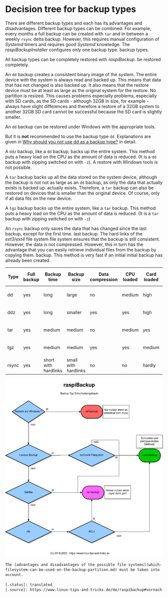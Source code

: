 # Decision tree for backup types

There are different backup types and each has its advantages and disadvantages.
Different backup types can be combined. For example, every
months a full backup can be created with `tar` and in between a weekly `rsync` delta backup.
However, this requires manual configuration of *Systemd* timers and requires
good *Systemd* knowledge. The *raspiBackupInstaller* configures only one backup type.
backup types.

All backup types can be completely restored with *raspiBackup*.
be restored completely.

An `dd` backup creates a consistent binary image of the system.
The entire device with the system is always read and backed up. This means that
data that has not changed is also backed up. It also means
that the restore device must be at least as large as the original system for the restore.
No partition is resized. This causes problems especially
problems, especially with SD cards, as the SD cards - although 32GB in size, for example - always have slight
differences and therefore a restore of a 32GB system to another 32GB SD card
cannot be successful because the SD card is slightly smaller.

An `dd` backup can be restored under Windows with the appropriate tools.

But it is **not** recommended to use the backup type `dd`.
Explanations are given in [Why should you not use dd as a backup type?](why-shouldn-t-you-use-dd-as-backup-type.md)
in detail.

A `ddz` backup, like a `dd` backup, backs up the entire system. This method
puts a heavy load on the CPU as the amount of data is reduced. (It is a `dd` backup
with zipping switched on with `-z`). A restore with Windows tools is not possible.

A `tar` backup backs up all the data stored on the system device, although the backup is not
not as large as an `dd` backup, as only the data that actually exists is backed up.
actually exists. Therefore, a `tar` backup can also be restored on devices
that is smaller than the original device. Of course, only if all
data fits on the new device.

A `tgz` backup backs up the entire system, like a `tar` backup. This method
puts a heavy load on the CPU as the amount of data is reduced. (It is a `tar` backup
with zipping switched on with `-z`)

An `rsync` backup only saves the data that has changed since the last backup, except for the first time.
last backup. The hard links of the *ext3*/*ext4* file system
file system ensures that the backup is still consistent.
However, the data is not compressed. However, this in turn has the
advantage that you can easily retrieve individual files from the backup by copying them.
backup. This method is very fast if an initial
initial backup has already been created.

| Type | Full backup | Backup time | Backup size | Data compression | CPU loaded | Card loaded | Selective restore possible | File system |
|--------|------------|------------|-------------|------------------|--------------|----------------|----------------------------|-------------|
| dd | yes | long | large | no | medium | high | no | all, fat32 only up to 4GB |
| ddz | yes | long | smaller | yes | yes | high | no | all, fat32 only up to 4GB |
| tar | yes | medium | medium | no | medium | yes | all, fat32 only up to 4GB |
| tgz | yes | medium | medium | yes | yes | medium | yes | all, fat32 only up to 4GB |
| rsync | yes | short with hardlinks | small with hardlinks | no | no | hardly | yes | ext3/ext4 |


<a name="decisiontree"></a>

![decisiontree](images/decisiontree_de.dia.jpg)

``` admonish info title="Filesystems"
The [advantages and disadvantages of the possible file systems](which-filesystem-can-be-used-on-the-backup-partition.md) must be taken into account.

[.status]: translated
[.source]: https://www.linux-tips-and-tricks.de/de/raspibackup#vornach
